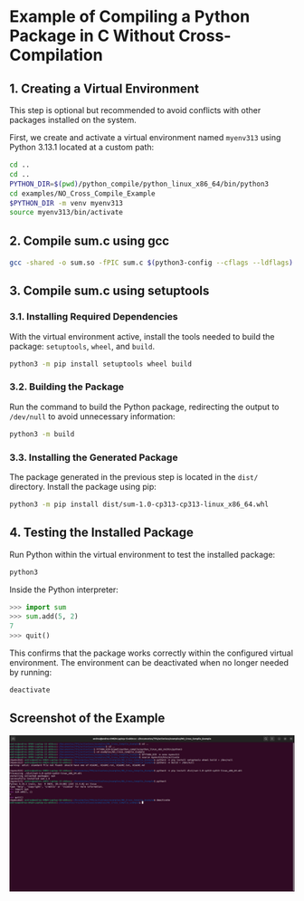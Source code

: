 # Example of Compiling a Python Package in C Without Cross-Compilation

## 1. **Creating a Virtual Environment**
This step is optional but recommended to avoid conflicts with other packages installed on the system.

First, we create and activate a virtual environment named `myenv313` using Python 3.13.1 located at a custom path:

```bash
cd ..
cd ..
PYTHON_DIR=$(pwd)/python_compile/python_linux_x86_64/bin/python3
cd examples/NO_Cross_Compile_Example
$PYTHON_DIR -m venv myenv313
source myenv313/bin/activate
```

## 2. Compile sum.c using gcc
```bash
gcc -shared -o sum.so -fPIC sum.c $(python3-config --cflags --ldflags)
```

## 3. Compile sum.c using setuptools

### 3.1. **Installing Required Dependencies**
With the virtual environment active, install the tools needed to build the package: `setuptools`, `wheel`, and `build`.

```bash
python3 -m pip install setuptools wheel build
```

### 3.2. **Building the Package**
Run the command to build the Python package, redirecting the output to `/dev/null` to avoid unnecessary information:

```bash
python3 -m build
```

### 3.3. **Installing the Generated Package**
The package generated in the previous step is located in the `dist/` directory. Install the package using pip:

```bash
python3 -m pip install dist/sum-1.0-cp313-cp313-linux_x86_64.whl
```

## 4. **Testing the Installed Package**
Run Python within the virtual environment to test the installed package:

```bash
python3
```

Inside the Python interpreter:

```python
>>> import sum
>>> sum.add(5, 2)
7
>>> quit()
```

This confirms that the package works correctly within the configured virtual environment. The environment can be deactivated when no longer needed by running:

```bash
deactivate
```

## Screenshot of the Example
![Example in a terminal](NO_Cross_Compile_Example.png)
